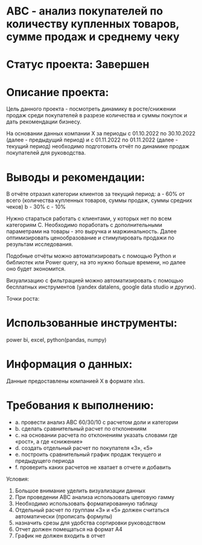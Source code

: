 # ABC - анализ покупателей по количеству купленных товаров, сумме продаж и среднему чеку

# Статус проекта: Завершен

# Описание проекта:

Цель данного проекта - посмотреть динамику в росте/снижении продаж среди покупателей в разрезе количества
и суммы покупок и дать рекомендации бизнесу.

На основании данных компании X за периоды с 01.10.2022 по 30.10.2022 (далее - предыдущий период) и с 01.11.2022 по 01.11.2022 (далее - текущий период)
необходимо подготовить отчёт по динамике продаж покупателей для руководства.


# **Выводы и рекомендации:**

В отчёте отразил категории клиентов за текущий период:
а - 60%  от всего (количества купленных товаров, суммы продаж, суммы средних чеков) 
b - 30%
c - 10%

Нужно стараться работать с клиентами, у которых нет по всем категориям C. 
Необходимо поработать с дополнительными параметрами на товары - это выручка и маржинальность.
Далее оптимизировать ценообразование и стимулировать продажи по результам исследования.

Подобные отчёты можно автоматизировать с помощью Python и библиотек или Power query, на это нужно больше времени, но далее оно будет экономится.

Визуализацию с фильтрацией можно автоматизировать с помощью бесплатных инструментов (yandex datalens, google data studio и других).


Точки роста:

# Использованные инструменты:
power bi, excel, python(pandas, numpy) 

# Информация о данных:
Данные предоставлены компанией X в формате xlxs. 

# Требования к выполнению:

- a. провести анализ АВС 60/30/10 с расчетом доли и категории
- b. сделать сравнительный расчет по отклонениям
- c. на основании расчета по отклонениям указать словами где «рост», а где «снижение»
- d. создать отдельный расчет по покупателя «3», «5»
- e. построить сравнительный график продаж текущего и предыдущего периода
- f. проверить каких расчетов не хватает в отчете и добавить

Условия:
1.	Большое внимание уделить визуализации данных
2.	При проведении АВС анализа использовать цветовую гамму
3.	Необходимо использовать форматированную таблицу
4.	Отдельный расчет по группам «3» и «5» должен считаться автоматически (прописать формулы)
5.	назначить срезы для удобства сортировки руководством
6.	Отчет должен помещаться на формат А4
7.	График не должен входить в отчет
